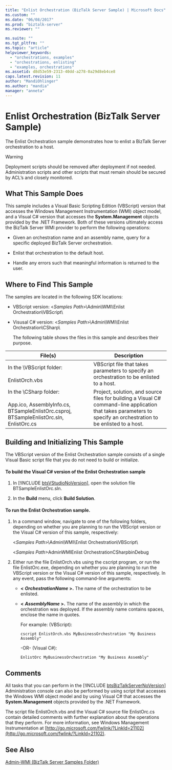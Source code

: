 ```yaml
---
title: "Enlist Orchestration (BizTalk Server Sample) | Microsoft Docs"
ms.custom: ""
ms.date: "06/08/2017"
ms.prod: "biztalk-server"
ms.reviewer: ""

ms.suite: ""
ms.tgt_pltfrm: ""
ms.topic: "article"
helpviewer_keywords: 
  - "orchestrations, examples"
  - "orchestrations, enlisting"
  - "examples, orchestrations"
ms.assetid: d8d53e59-2313-40dd-a278-0a29d8eb4ce8
caps.latest.revision: 11
author: "MandiOhlinger"
ms.author: "mandia"
manager: "anneta"
---
```

# Enlist Orchestration (BizTalk Server Sample)
The Enlist Orchestration sample demonstrates how to enlist a BizTalk Server orchestration to a host.  
  
> [!WARNING]
>  Deployment scripts should be removed after deployment if not needed. Administration scripts and other scripts that must remain should be secured by ACL’s and closely monitored.  
  
## What This Sample Does  
 This sample includes a Visual Basic Scripting Edition (VBScript) version that accesses the Windows Management Instrumentation (WMI) object model, and a Visual C# version that accesses the **System.Management** objects provided by the .NET Framework. Both of these versions ultimately access the BizTalk Server WMI provider to perform the following operations:  
  
-   Given an orchestration name and an assembly name, query for a specific deployed BizTalk Server orchestration.  
  
-   Enlist that orchestration to the default host.  
  
-   Handle any errors such that meaningful information is returned to the user.  
  
## Where to Find This Sample  
 The samples are located in the following SDK locations:  
  
- VBScript version: \<*Samples Path*\>\Admin\WMI\Enlist Orchestration\VBScript\  
  
- Visusal C# version: \<*Samples Path*\>\Admin\WMI\Enlist Orchestration\CSharp\  
  
  The following table shows the files in this sample and describes their purpose.  
  
|File(s)|Description|  
|---------------|-----------------|  
|In the \VBScript folder:<br /><br /> EnlistOrch.vbs|VBScript file that takes parameters to specify an orchestration to be enlisted to a host.|  
|In the \CSharp folder:<br /><br /> App.ico, AssemblyInfo.cs, BTSampleEnlistOrc.csproj, BTSampleEnlistOrc.sln, EnlistOrc.cs|Project, solution, and source files for building a Visual C# command-line application that takes parameters to specify an orchestration to be enlisted to a host.|  
  
## Building and Initializing This Sample  
 The VBScript version of the Enlist Orchestration sample consists of a single Visual Basic script file that you do not need to build or initialize.  
  
#### To build the Visual C# version of the Enlist Orchestration sample  
  
1. In [!INCLUDE [btsVStudioNoVersion](../includes/btsvstudionoversion-md.md)], open the solution file BTSampleEnlistOrc.sln.  
  
2. In the **Build** menu, click **Build Solution**.  
  
#### To run the Enlist Orchestration sample.  
  
1.  In a command window, navigate to one of the following folders, depending on whether you are planning to run the VBScript version or the Visual C# version of this sample, respectively:  
  
     \<*Samples Path*\>\Admin\WMI\Enlist Orchestration\VBScript\  
  
     \<*Samples Path*\>AdminWMIEnlist OrchestrationCSharpbinDebug  
  
2.  Either run the file EnlistOrch.vbs using the cscript program, or run the file EnlistOrc.exe, depending on whether you are planning to run the VBScript version or the Visual C# version of this sample, respectively. In any event, pass the following command-line arguments:  
  
    -   **\<**
         ***OrchestrationName* \>.** The name of the orchestration to be enlisted.  
  
    -   **\<**
         ***AssemblyName* \>.** The name of the assembly in which the orchestration was deployed. If the assembly name contains spaces, enclose the name in quotes.  
  
         For example: (VBScript):  
  
        ```  
        cscript EnlistOrch.vbs MyBusinessOrchestration "My Business Assembly"  
        ```  
  
         -OR- (Visual C#):  
  
        ```  
        EnlistOrc MyBusinessOrchestration "My Business Assembly"  
        ```  
  
## Comments  
 All tasks that you can perform in the [!INCLUDE [btsBizTalkServerNoVersion](../includes/btsbiztalkservernoversion-md.md)] Administration console can also be performed by using script that accesses the Windows WMI object model and by using Visual C# that accesses the <strong>System.Management</strong> objects provided by the .NET Framework.  
  
 The script file EnlistOrch.vbs and the Visual C# source file EnlistOrc.cs contain detailed comments with further explanation about the operations that they perform. For more information, see Windows Management Instrumentation at [http://go.microsoft.com/fwlink/?LinkId=21102](http://go.microsoft.com/fwlink/?LinkId=21102).  
  
## See Also  
 [Admin-WMI (BizTalk Server Samples Folder)](../core/admin-wmi-biztalk-server-samples-folder.md)